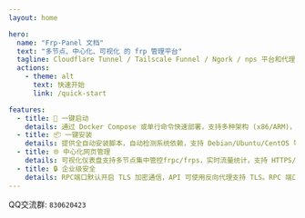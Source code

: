 ```yaml
---
layout: home

hero:
  name: "Frp-Panel 文档"
  text: "多节点、中心化、可视化 的 frp 管理平台"
  tagline: Cloudflare Tunnel / Tailscale Funnel / Ngork / nps 平台和代理的安全、现代化开源替代品
  actions:
    - theme: alt
      text: 快速开始
      link: /quick-start

features:
  - title: 🚀 一键启动
    details: 通过 Docker Compose 或单行命令快速部署，支持多种架构 (x86/ARM)，内置批量节点启动命令和自动配置生成功能
  - title: 📦 一键安装
    details: 提供全自动安装脚本，自动检测系统依赖，支持 Debian/Ubuntu/CentOS 等主流 Linux 发行版 / Windows10 以上 / MacOS 等
  - title: 🌐 中心化网页管理
    details: 可视化仪表盘支持多节点集中管控frpc/frps，实时流量统计，支持 HTTPS/WSS 协议，提供实时日志分析和实时网页交互终端
  - title: 🔒 企业级安全
    details: RPC端口默认开启 TLS 加密通信，API 可使用反向代理支持 TLS。RPC 端口和 API 均支持以反向代理支持 TLS
---
```


QQ交流群: `830620423`